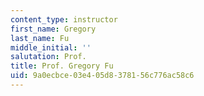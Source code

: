 ```yaml
---
content_type: instructor
first_name: Gregory
last_name: Fu
middle_initial: ''
salutation: Prof.
title: Prof. Gregory Fu
uid: 9a0ecbce-03e4-05d8-3781-56c776ac58c6
---
```

